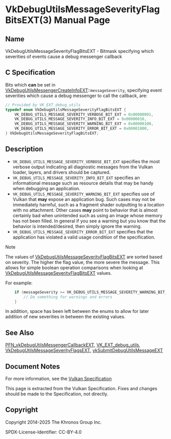 # VkDebugUtilsMessageSeverityFlagBitsEXT(3) Manual Page

## Name

VkDebugUtilsMessageSeverityFlagBitsEXT - Bitmask specifying which severities of events cause a debug messenger callback



## [](#_c_specification)C Specification

Bits which **can** be set in [VkDebugUtilsMessengerCreateInfoEXT](https://registry.khronos.org/vulkan/specs/latest/man/html/VkDebugUtilsMessengerCreateInfoEXT.html)::`messageSeverity`, specifying event severities which cause a debug messenger to call the callback, are:

```c++
// Provided by VK_EXT_debug_utils
typedef enum VkDebugUtilsMessageSeverityFlagBitsEXT {
    VK_DEBUG_UTILS_MESSAGE_SEVERITY_VERBOSE_BIT_EXT = 0x00000001,
    VK_DEBUG_UTILS_MESSAGE_SEVERITY_INFO_BIT_EXT = 0x00000010,
    VK_DEBUG_UTILS_MESSAGE_SEVERITY_WARNING_BIT_EXT = 0x00000100,
    VK_DEBUG_UTILS_MESSAGE_SEVERITY_ERROR_BIT_EXT = 0x00001000,
} VkDebugUtilsMessageSeverityFlagBitsEXT;
```

## [](#_description)Description

- `VK_DEBUG_UTILS_MESSAGE_SEVERITY_VERBOSE_BIT_EXT` specifies the most verbose output indicating all diagnostic messages from the Vulkan loader, layers, and drivers should be captured.
- `VK_DEBUG_UTILS_MESSAGE_SEVERITY_INFO_BIT_EXT` specifies an informational message such as resource details that may be handy when debugging an application.
- `VK_DEBUG_UTILS_MESSAGE_SEVERITY_WARNING_BIT_EXT` specifies use of Vulkan that **may** expose an application bug. Such cases may not be immediately harmful, such as a fragment shader outputting to a location with no attachment. Other cases **may** point to behavior that is almost certainly bad when unintended such as using an image whose memory has not been filled. In general if you see a warning but you know that the behavior is intended/desired, then simply ignore the warning.
- `VK_DEBUG_UTILS_MESSAGE_SEVERITY_ERROR_BIT_EXT` specifies that the application has violated a valid usage condition of the specification.

Note

The values of [VkDebugUtilsMessageSeverityFlagBitsEXT](https://registry.khronos.org/vulkan/specs/latest/man/html/VkDebugUtilsMessageSeverityFlagBitsEXT.html) are sorted based on severity. The higher the flag value, the more severe the message. This allows for simple boolean operation comparisons when looking at [VkDebugUtilsMessageSeverityFlagBitsEXT](https://registry.khronos.org/vulkan/specs/latest/man/html/VkDebugUtilsMessageSeverityFlagBitsEXT.html) values.

For example:

```c++
    if (messageSeverity >= VK_DEBUG_UTILS_MESSAGE_SEVERITY_WARNING_BIT_EXT) {
        // Do something for warnings and errors
    }
```

In addition, space has been left between the enums to allow for later addition of new severities in between the existing values.

## [](#_see_also)See Also

[PFN\_vkDebugUtilsMessengerCallbackEXT](https://registry.khronos.org/vulkan/specs/latest/man/html/PFN_vkDebugUtilsMessengerCallbackEXT.html), [VK\_EXT\_debug\_utils](https://registry.khronos.org/vulkan/specs/latest/man/html/VK_EXT_debug_utils.html), [VkDebugUtilsMessageSeverityFlagsEXT](https://registry.khronos.org/vulkan/specs/latest/man/html/VkDebugUtilsMessageSeverityFlagsEXT.html), [vkSubmitDebugUtilsMessageEXT](https://registry.khronos.org/vulkan/specs/latest/man/html/vkSubmitDebugUtilsMessageEXT.html)

## [](#_document_notes)Document Notes

For more information, see the [Vulkan Specification](https://registry.khronos.org/vulkan/specs/latest/html/vkspec.html#VkDebugUtilsMessageSeverityFlagBitsEXT)

This page is extracted from the Vulkan Specification. Fixes and changes should be made to the Specification, not directly.

## [](#_copyright)Copyright

Copyright 2014-2025 The Khronos Group Inc.

SPDX-License-Identifier: CC-BY-4.0
